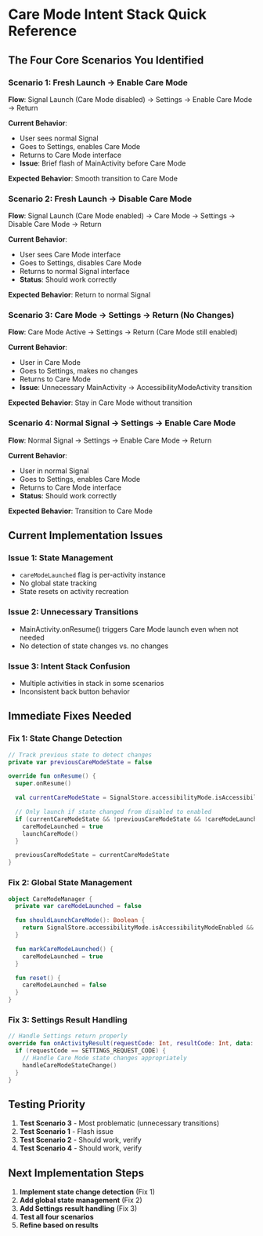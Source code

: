 # Care Mode Intent Stack Quick Reference

## The Four Core Scenarios You Identified

### Scenario 1: Fresh Launch → Enable Care Mode
**Flow**: Signal Launch (Care Mode disabled) → Settings → Enable Care Mode → Return

**Current Behavior**:
- User sees normal Signal
- Goes to Settings, enables Care Mode
- Returns to Care Mode interface
- **Issue**: Brief flash of MainActivity before Care Mode

**Expected Behavior**: Smooth transition to Care Mode

### Scenario 2: Fresh Launch → Disable Care Mode
**Flow**: Signal Launch (Care Mode enabled) → Care Mode → Settings → Disable Care Mode → Return

**Current Behavior**:
- User sees Care Mode interface
- Goes to Settings, disables Care Mode
- Returns to normal Signal interface
- **Status**: Should work correctly

**Expected Behavior**: Return to normal Signal

### Scenario 3: Care Mode → Settings → Return (No Changes)
**Flow**: Care Mode Active → Settings → Return (Care Mode still enabled)

**Current Behavior**:
- User in Care Mode
- Goes to Settings, makes no changes
- Returns to Care Mode
- **Issue**: Unnecessary MainActivity → AccessibilityModeActivity transition

**Expected Behavior**: Stay in Care Mode without transition

### Scenario 4: Normal Signal → Settings → Enable Care Mode
**Flow**: Normal Signal → Settings → Enable Care Mode → Return

**Current Behavior**:
- User in normal Signal
- Goes to Settings, enables Care Mode
- Returns to Care Mode interface
- **Status**: Should work correctly

**Expected Behavior**: Transition to Care Mode

## Current Implementation Issues

### Issue 1: State Management
- `careModeLaunched` flag is per-activity instance
- No global state tracking
- State resets on activity recreation

### Issue 2: Unnecessary Transitions
- MainActivity.onResume() triggers Care Mode launch even when not needed
- No detection of state changes vs. no changes

### Issue 3: Intent Stack Confusion
- Multiple activities in stack in some scenarios
- Inconsistent back button behavior

## Immediate Fixes Needed

### Fix 1: State Change Detection
```kotlin
// Track previous state to detect changes
private var previousCareModeState = false

override fun onResume() {
  super.onResume()

  val currentCareModeState = SignalStore.accessibilityMode.isAccessibilityModeEnabled

  // Only launch if state changed from disabled to enabled
  if (currentCareModeState && !previousCareModeState && !careModeLaunched) {
    careModeLaunched = true
    launchCareMode()
  }

  previousCareModeState = currentCareModeState
}
```

### Fix 2: Global State Management
```kotlin
object CareModeManager {
  private var careModeLaunched = false

  fun shouldLaunchCareMode(): Boolean {
    return SignalStore.accessibilityMode.isAccessibilityModeEnabled && !careModeLaunched
  }

  fun markCareModeLaunched() {
    careModeLaunched = true
  }

  fun reset() {
    careModeLaunched = false
  }
}
```

### Fix 3: Settings Result Handling
```kotlin
// Handle Settings return properly
override fun onActivityResult(requestCode: Int, resultCode: Int, data: Intent?) {
  if (requestCode == SETTINGS_REQUEST_CODE) {
    // Handle Care Mode state changes appropriately
    handleCareModeStateChange()
  }
}
```

## Testing Priority

1. **Test Scenario 3** - Most problematic (unnecessary transitions)
2. **Test Scenario 1** - Flash issue
3. **Test Scenario 2** - Should work, verify
4. **Test Scenario 4** - Should work, verify

## Next Implementation Steps

1. **Implement state change detection** (Fix 1)
2. **Add global state management** (Fix 2)
3. **Add Settings result handling** (Fix 3)
4. **Test all four scenarios**
5. **Refine based on results**

